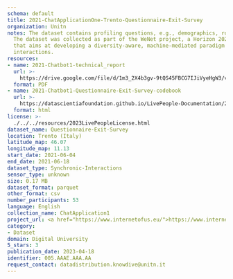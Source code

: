 ```yaml
---
schema: default
title: 2021-ChatApplicationOne-Trento-Questionnaire-Exit-Survey
organization: Unitn
notes: The dataset contains profiling questions, e.g., demographics, routines, personality.
  The dataset was collected as part of the WeNet project, a Horizon 2020 funded project
  that aims at developing a diversity-aware, machine-mediated paradigm for social
  interactions.
resources:
- name: 2021-Chatbot1-technical_report
  url: >-
    https://drive.google.com/file/d/1m3_2X4b3gv-9tQS45FBCG7IJiVyeHgW3/view?usp=sharing
  format: PDF
- name: 2021-Chatbot1-Questionnaire-Exit-Survey-codebook
  url: >-
    https://datascientiafoundation.github.io/LivePeople-Documentation/2021-Chatbot1/2021_CH1_Exit_survey.html
  format: html
license: >-
  ./../../resources/2023LivePeopleLicense.html
dataset_name: Questionnaire-Exit-Survey
location: Trento (Italy)
latitude_map: 46.07
longitude_map: 11.13
start_date: 2021-06-04
end_date: 2021-06-18
dataset_type: Synchronic-Interactions
sensor_type: unknown
size: 0.17 MB
dataset_format: parquet
other_format: csv
number_participants: 53
language: English
collection_name: ChatApplication1
project_url: <a href="https://www.internetofus.eu/">https://www.internetofus.eu/</a>
category:
- Dataset
domain: Digital University
5_stars: 3
publication_date: 2023-04-18
identifier: 005.AAAE.AAA.AA
request_contact: datadistribution.knowdive@unitn.it
---
```

